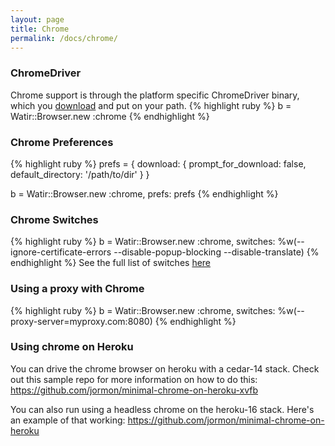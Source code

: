 ```yaml
---
layout: page
title: Chrome
permalink: /docs/chrome/
---
```


### ChromeDriver

Chrome support is through the platform specific ChromeDriver binary, which you [download](https://sites.google.com/a/chromium.org/chromedriver/downloads) and put on your path.
{% highlight ruby %}
b = Watir::Browser.new :chrome
{% endhighlight %}

### Chrome Preferences
{% highlight ruby %}
prefs = {
  download: {
    prompt_for_download: false,
    default_directory: '/path/to/dir'
  }
}

b = Watir::Browser.new :chrome, prefs: prefs
{% endhighlight %}

### Chrome Switches
{% highlight ruby %}
b = Watir::Browser.new :chrome,
                       switches: %w(--ignore-certificate-errors --disable-popup-blocking --disable-translate)
{% endhighlight %}
See the full list of switches [here](https://src.chromium.org/viewvc/chrome/trunk/src/chrome/common/pref_names.cc)


### Using a proxy with Chrome
{% highlight ruby %}
b = Watir::Browser.new :chrome, switches: %w(--proxy-server=myproxy.com:8080)
{% endhighlight %}


### Using chrome on Heroku

You can drive the chrome browser on heroku with a cedar-14 stack.  Check out this sample repo for more information on how to do this:
https://github.com/jormon/minimal-chrome-on-heroku-xvfb

You can also run using a headless chrome on the heroku-16 stack.  Here's an example of that working: 
https://github.com/jormon/minimal-chrome-on-heroku
